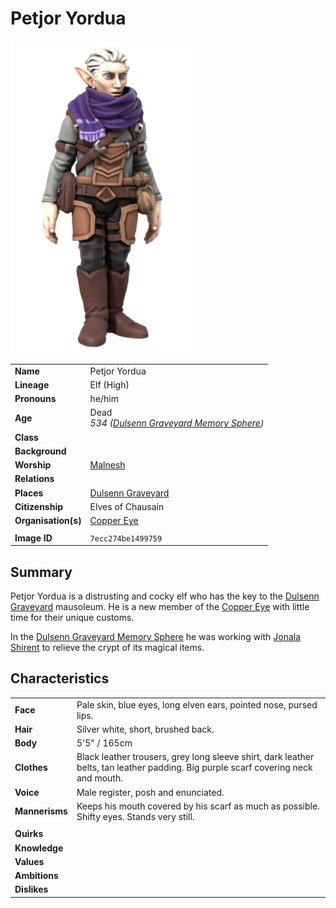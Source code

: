 # Petjor Yordua

<img src="https://raw.githubusercontent.com/jesskelsall/astarus-images/main/characters/portraits/7ecc274be1499759.png" height="500" />

|||
| --- | --- |
| **Name** | Petjor Yordua | character.4
| **Lineage** | Elf (High) |
| **Pronouns** | he/him |
| **Age** | Dead<br>*534 ([Dulsenn Graveyard Memory Sphere](../items/memory-spheres/dulsenn-graveyard-memory-sphere.md))* |
| **Class** | |
| **Background** | |
| **Worship** | [Malnesh](../gods/deities/malnesh.md) |
| **Relations** | |
| **Places** | [Dulsenn Graveyard](../places/structures/dulsenn-graveyard.md) |
| **Citizenship** | Elves of Chausain |
| **Organisation(s)** | [Copper Eye](../organisations/copper-eye.md) |
|||
| **Image ID** | `7ecc274be1499759` |

## Summary

Petjor Yordua is a distrusting and cocky elf who has the key to the [Dulsenn Graveyard](../places/structures/dulsenn-graveyard.md) mausoleum. He is a new member of the [Copper Eye](../organisations/copper-eye.md) with little time for their unique customs.

In the [Dulsenn Graveyard Memory Sphere](../items/memory-spheres/dulsenn-graveyard-memory-sphere.md) he was working with [Jonala Shirent](jonala-shirent.md) to relieve the crypt of its magical items.

## Characteristics

| | |
| --- | --- |
| **Face** | Pale skin, blue eyes, long elven ears, pointed nose, pursed lips. | characteristics.2
| **Hair** | Silver white, short, brushed back. |
| **Body** | 5'5" / 165cm |
| **Clothes** | Black leather trousers, grey long sleeve shirt, dark leather belts, tan leather padding. Big purple scarf covering neck and mouth. |
| **Voice** | Male register, posh and enunciated. |
| **Mannerisms** | Keeps his mouth covered by his scarf as much as possible. Shifty eyes. Stands very still. |
| | |
| **Quirks** | |
| **Knowledge** | |
| **Values** | |
| **Ambitions** | |
| **Dislikes** | |
